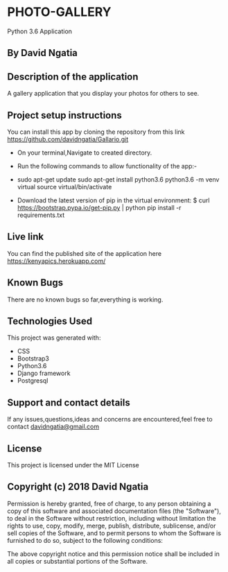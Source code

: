 # PHOTO-GALLERY
Python 3.6 Application

## By David Ngatia

## Description of the application
A gallery application that you display your photos for others to see.

## Project setup instructions
You can install this app by cloning the repository from this link https://github.com/davidngatia/Gallario.git
</br  >
* On your terminal,Navigate to created directory.</br  >
* Run the following commands to allow functionality of the app:-</br  >
* sudo apt-get update sudo apt-get install python3.6 python3.6 -m venv virtual source virtual/bin/activate</br  >

* Download the latest version of pip in the virtual environment: $ curl https://bootstrap.pypa.io/get-pip.py | python pip install -r requirements.txt</br  >

## Live link
You can find the published site of the application here https://kenyapics.herokuapp.com/

## Known Bugs
There are no known bugs so far,everything is working.


## Technologies Used
This project was generated with:
* CSS</br  >
* Bootstrap3</br  >
* Python3.6</br  >
* Django framework</br  >
* Postgresql</br  >



## Support and contact details
 If any issues,questions,ideas and concerns are encountered,feel free to contact davidngatia@gmail.com

## License
This project is licensed under the MIT License

## Copyright (c) 2018 David Ngatia
Permission is hereby granted, free of charge, to any person obtaining a copy
of this software and associated documentation files (the "Software"), to deal
in the Software without restriction, including without limitation the rights
to use, copy, modify, merge, publish, distribute, sublicense, and/or sell
copies of the Software, and to permit persons to whom the Software is
furnished to do so, subject to the following conditions:

The above copyright notice and this permission notice shall be included in
all copies or substantial portions of the Software.
